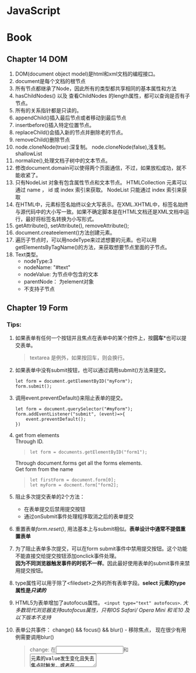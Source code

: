 # JavaScript

# Book

## Chapter 14 DOM
1. DOM(document object model)是html和xml文档的编程接口。
2. document是每个文档的根节点
3. 所有节点都继承了Node，因此所有的类型都共享相同的基本属性和方法
4. hasChildNodes() 以及 查看ChildNodes 的length属性，都可以查询是否有子节点。
5. 所有的关系指针都是只读的。
6. appendChild()插入最后节点或者移动到最后节点
7. insertbefore()插入特定位置节点。
8. replaceChild()会插入新的节点并删除老的节点。
9. removeChild()删除节点
10. node.cloneNode(true):深复制。 node.cloneNode(false),浅复制。shallowList
11. normalize(),处理文档子树中的文本节点。
12. 修改document.domain可以使得两个页面通信，不过，如果放松成功，就不能收紧了。
13. 只有NodeList 对象有包含属性节点和文本节点。 HTMLCollection 元素可以通过 name ， id 或 index 索引来获取。 NodeList 只能通过 index 索引来获取
14. 在HTML中，元素标签名始终以全大写表示。在XML.XHTML中，标签名始终与源代码中的大小写一致。如果不确定脚本是在HTML文档还是XML文档中运行，最好将标签名转换为小写形式。
15. getAttribute(), setAttribute(), removeAttribute(); 
16. document.createelement()方法创建元素。
17. 遍历子节点时，可以用nodeType来过滤想要的元素。也可以用getElementsByTagName()的方法，来获取想要节点里面的子节点。
18. Text类型。
	* nodeType:3
	* nodeName: "#text"
	* nodeValue: 为节点中包含的文本
	* parentNode： 为element对象
	* 不支持子节点




## Chapter 19 Form
### Tips:
1. 如果表单有任何一个按钮并且焦点在表单中的某个控件上，按**回车***也可以提交表单。    
	> textarea 是例外，如果按回车，则会换行。
2. 如果表单中没有submit按钮，也可以通过调用submit()方法来提交。
	```
	let form = document.getElementByID("myForm");
	form.submit();
	```
3. 调用event.preventDefault()来阻止表单的提交。
	```
	let form = document.querySelector("#myForm");
	form.addEventListener("submit", (event)=>{
		event.preventDefault();
	})
	```
4. get from elements    
   Through ID.    
    >`let form = documents.getElementByID("form1");`   
     
     
   Through document.forms get all the forms elements.    
   Get form from the name    
    >`let firstForm = document.form[0];`    
    >`let myForm = docment.form["form2];`
5. 阻止多次提交表单的2个方法：
	* 在表单提交后禁用提交按钮
	* 通过onSubmit事件处理程序取消之后的表单提交
6. 重置表单*form.reset()*, 用法基本上与submit相似。**表单设计中通常不提倡重置表单**
7. 为了阻止表单多次提交，可以在form submit事件中禁用提交按钮。这个功能不能直接交给提交按钮添加onclick事件处理。    
**因为不同浏览器触发事件的时机不一样**。因此最好使用表单的submit事件来禁用提交按钮。
8. type属性可以用于除了\<filedset\>之外的所有表单字段。**select 元素的type属性是*只读的***
9. HTML5为表单增加了autofocus属性。 `<input type="text" autofocus>`. *大多数现代浏览器支持autofocus属性，只有IOS Safari/ Opera Mini 和 IE10 及以下版本不支持*
10. 表单公共事件： change() && focus() && blur() - 移除焦点， 现在很少有用例需要调用blur()    
	> change: 在<input>和<textarea>元素的value发生变化且失去焦点时触发，或者在<select>元素中选中项发生变化的触发。3
	> blur 和 change 事件的关系没有明确的定义，有些浏览blur事件会优先change，有些则反之。
11. <textarea>不能在HTML中指定最大允许的字节数
12. select事件和select()。文本有selectionStart和selectionEnd属性，用于获取选取的值。用String.subString来过滤。
13. keypress事件，可以过滤想要用户输入的内容，例如只能输入数字。
	> String.fromCharCode()可以把事件中的charCode转换成字符串。
	> 为了应对Safari3.1和Firefox老版本（它们的非字符键也会出发keypress)，\[Firefox所有非非字符键的charCode都是0，Safari的都是8\], 因此可以这么判断 `if(!/\d/.test(String.fromCharCode(event.charCode)) && event.charCode > 9)`
	> 解决Ctrl+C/V组合键 `if(!/\d/.test(String.fromCharCode(event.charCode)) && event.charCode > 9 && !event.ctrlKey)`
	```JavaScript
	form.elements["phone"].addEventListener("keypress", (event)=>{
		if(!/\d/.test(String.fromCharCode(event.charCode)) && event.charCode > 9 && !event.ctrlKey){
			event.preventDefault();
		}
	})
	```
14. HTML5约束验证API只有支持HTML这部分的浏览器才有，包括所有现代浏览器(除了Safari)和IE10+。
15. `required`属性适用于_<input>,<textarea>和<select>_。


## RegExp
1. RegExp object is used for matching text with a pattern.
2. two ways to construct a regular expression    
	> `const re = /ab+c/;` If the regular expression remains constant, using this can improve performance.
	> `const re = new RegExp("ab+c");` Using the constructor function provides runtime compilation of the regular expression
3. 正则表达式.test(). 用于验证正则表达式。返回布尔值。
4. 